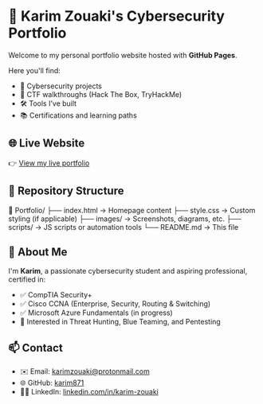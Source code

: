 # 💼 Karim Zouaki's Cybersecurity Portfolio

Welcome to my personal portfolio website hosted with **GitHub Pages**.

Here you'll find:

- 🔐 Cybersecurity projects
- 🧪 CTF walkthroughs (Hack The Box, TryHackMe)
- 🛠️ Tools I’ve built
- 📚 Certifications and learning paths

## 🌐 Live Website

👉 [View my live portfolio](https://karim871.github.io/Portfolio/)

## 📁 Repository Structure

📁 Portfolio/
├── index.html → Homepage content
├── style.css → Custom styling (if applicable)
├── images/ → Screenshots, diagrams, etc.
├── scripts/ → JS scripts or automation tools
└── README.md → This file

## 🧠 About Me

I'm **Karim**, a passionate cybersecurity student and aspiring professional, certified in:

- ✅ CompTIA Security+
- ✅ Cisco CCNA (Enterprise, Security, Routing & Switching)
- ✅ Microsoft Azure Fundamentals (in progress)
- 🔎 Interested in Threat Hunting, Blue Teaming, and Pentesting

## 📫 Contact

- ✉️ Email: karimzouaki@protonmail.com  
- 🌐 GitHub: [karim871](https://github.com/karim871)  
- 🧑‍💼 LinkedIn: [linkedin.com/in/karim-zouaki](https://linkedin.com/in/karim-zouaki)


